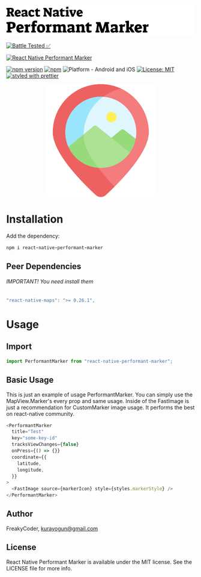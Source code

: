 <img alt="React Native Performant Marker" src="assets/logo.png" width="1050"/>

[![Battle Tested ✅](https://img.shields.io/badge/-Battle--Tested%20%E2%9C%85-03666e?style=for-the-badge)](https://github.com/WrathChaos/react-native-performant-marker)

[![React Native Performant Marker](https://img.shields.io/badge/-React%20Native%20Library%20Boilerplate-lightgrey?style=for-the-badge)](https://github.com/WrathChaos/react-native-performant-marker)

[![npm version](https://img.shields.io/npm/v/react-native-performant-marker.svg?style=for-the-badge)](https://www.npmjs.com/package/react-native-performant-marker)
[![npm](https://img.shields.io/npm/dt/react-native-performant-marker.svg?style=for-the-badge)](https://www.npmjs.com/package/react-native-performant-marker)
![Platform - Android and iOS](https://img.shields.io/badge/platform-Android%20%7C%20iOS-blue.svg?style=for-the-badge)
[![License: MIT](https://img.shields.io/badge/License-MIT-green.svg?style=for-the-badge)](https://opensource.org/licenses/MIT)
[![styled with prettier](https://img.shields.io/badge/styled_with-prettier-ff69b4.svg?style=for-the-badge)](https://github.com/prettier/prettier)

<p align="center">
  <img alt="React Native Performant Marker"
        src="assets/Screenshots/marker.png" height="300" width="300" />
</p>

# Installation

Add the dependency:

```ruby
npm i react-native-performant-marker
```

## Peer Dependencies

###### IMPORTANT! You need install them

```js
"react-native-maps": ">= 0.26.1",
```

# Usage

## Import

```js
import PerformantMarker from "react-native-performant-marker";
```

## Basic Usage

This is just an example of usage PerformantMarker.
You can simply use the MapView.Marker's every prop and same usage.
Inside of the FastImage is just a recommendation for CustomMarker image usage. It performs the best on react-native community.

```js
<PerformantMarker
  title="Test"
  key="some-key-id"
  tracksViewChanges={false}
  onPress={() => {}}
  coordinate={{
    latitude,
    longitude,
  }}
>
  <FastImage source={markerIcon} style={styles.markerStyle} />
</PerformantMarker>
```

## Author

FreakyCoder, kurayogun@gmail.com

## License

React Native Performant Marker is available under the MIT license. See the LICENSE file for more info.

